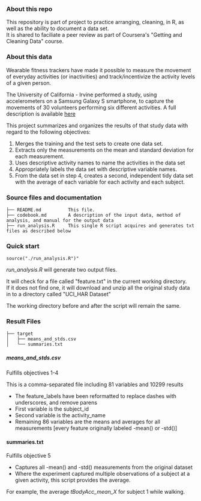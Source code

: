 ### About this repo
This repository is part of project to practice arranging, cleaning, in R, as well as the ability to document a data set.  
It is shared to faciliate a peer review as part of Coursera's "Getting and Cleaning Data" course.

### About this data
Wearable fitness trackers have made it possible to measure the movement of everyday activities (or inactivities) and track/incentivize the activity levels of a given person. 

The University of California - Irvine performed a study, using accelerometers on a Samsung Galaxy S smartphone, to capture the movements of 30 volunteers performing six different activities. A full description is available [here](
http://archive.ics.uci.edu/ml/datasets/Human+Activity+Recognition+Using+Smartphones "UCI Machine Learning Repository")

This project summarizes and organizes the results of that study data with regard to the following objectives:

1. Merges the training and the test sets to create one data set.
2. Extracts only the measurements on the mean and standard deviation for each measurement.
3. Uses descriptive activity names to name the activities in the data set
4. Appropriately labels the data set with descriptive variable names.
5. From the data set in step 4, creates a second, independent tidy data set with the average of each variable for each activity and each subject.

### Source files and documentation  

    ├── README.md          This file. 
    ├── codebook.md        A description of the input data, method of analysis, and manual for the output data
    ├── run_analysis.R     This single R script acquires and generates txt files as described below
  
### Quick start  
    source("./run_analysis.R")"

_run_analysis.R_ will generate two output files.

It will check for a file called "feature.txt" in the current working directory.  
If it does not find one, it will download and unzip all the original study data in to a directory called "UCI_HAR Dataset"

The working directory before and after the script will remain the same.

### Result Files
    ├── target
    │   ├── means_and_stds.csv
    │   └── summaries.txt

##### means_and_stds.csv
Fulfills objectives 1-4

This is a comma-separated file including 81 variables and 10299 results
- The feature_labels have been reformatted to replace dashes with underscores, and remove parens
- First variable is the subject_id
- Second variable is the activity_name
- Remaining 86 variables are the means and averages for all measurements [every feature originally labeled -mean() or -std()]

#### summaries.txt
Fulfills objective 5

- Captures all -mean() and -std() measurements from the original dataset
- Where the experiment captured multiple observations of a subject at a given activity, this script provides the average.

For example, the average _tBodyAcc_mean_X_ for subject 1 while walking. 
